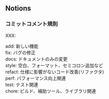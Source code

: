 ## Notions

### コミットコメント規則
XXX: 

add: 新しい機能<br>
fix: バグの修正<br>
docs: ドキュメントのみの変更<br>
style: 空白、フォーマット、セミコロン追加など<br>
refact: 仕様に影響がないコード改善(リファクタ)<br>
perf: パフォーマンス向上関連<br>
test: テスト関連<br>
chore: ビルド、補助ツール、ライブラリ関連<br>
